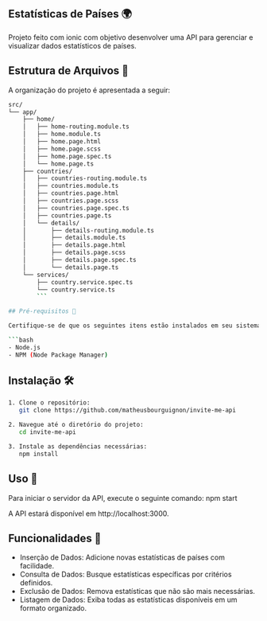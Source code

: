 ## Estatísticas de Países 🌍

Projeto feito com ionic com objetivo desenvolver uma API para gerenciar e visualizar dados estatísticos de países.

## Estrutura de Arquivos 📄

A organização do projeto é apresentada a seguir:

```bash
src/
└── app/
    ├── home/
    │   ├── home-routing.module.ts
    │   ├── home.module.ts
    │   ├── home.page.html
    │   ├── home.page.scss
    │   ├── home.page.spec.ts
    │   └── home.page.ts
    ├── countries/
    │   ├── countries-routing.module.ts
    │   ├── countries.module.ts
    │   ├── countries.page.html
    │   ├── countries.page.scss
    │   ├── countries.page.spec.ts
    │   ├── countries.page.ts
    │   └── details/
    │       ├── details-routing.module.ts
    │       ├── details.module.ts
    │       ├── details.page.html
    │       ├── details.page.scss
    │       ├── details.page.spec.ts
    │       └── details.page.ts
    └── services/
        ├── country.service.spec.ts
        └── country.service.ts
        ```

## Pré-requisitos 🔧

Certifique-se de que os seguintes itens estão instalados em seu sistema:

```bash
- Node.js
- NPM (Node Package Manager) 
```

## Instalação 🛠

```bash
1. Clone o repositório:
   git clone https://github.com/matheusbourguignon/invite-me-api
```

```bash
2. Navegue até o diretório do projeto:
   cd invite-me-api
```

```bash
3. Instale as dependências necessárias:
   npm install
```

## Uso 🚀

Para iniciar o servidor da API, execute o seguinte comando:
   npm start

A API estará disponível em http://localhost:3000.

## Funcionalidades 🌟

- Inserção de Dados: Adicione novas estatísticas de países com facilidade.
- Consulta de Dados: Busque estatísticas específicas por critérios definidos.
- Exclusão de Dados: Remova estatísticas que não são mais necessárias.
- Listagem de Dados: Exiba todas as estatísticas disponíveis em um formato organizado.
